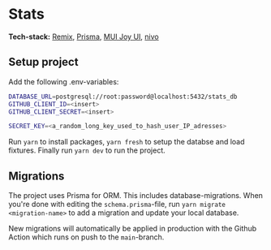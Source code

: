 # Stats

**Tech-stack:** [Remix](https://remix.run/), [Prisma](https://www.prisma.io/), [MUI Joy UI](https://mui.com/joy-ui/getting-started/overview/), [nivo](https://nivo.rocks/)

## Setup project

Add the following .env-variables:

```bash
DATABASE_URL=postgresql://root:password@localhost:5432/stats_db
GITHUB_CLIENT_ID=<insert>
GITHUB_CLIENT_SECRET=<insert>

SECRET_KEY=<a_random_long_key_used_to_hash_user_IP_adresses>
```

Run `yarn` to install packages, `yarn fresh` to setup the databse and load fixtures. Finally run `yarn dev` to run the project.

## Migrations

The project uses Prisma for ORM. This includes database-migrations. When you're done with editing the `schema.prisma`-file, run `yarn migrate <migration-name>` to add a migration and update your local database.

New migrations will automatically be applied in production with the Github Action which runs on push to the `main`-branch.
